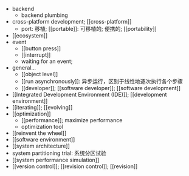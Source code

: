 - backend
    - backend plumbing
- cross-platform development; [[cross-platform]]
    - port: 移植; [[portable]]: 可移植的; 便携的; [[portability]]
- [[ecosystem]]
- event
    - [[button press]]
    - [[interrupt]]
    - waiting for an event;
- general...
    - [[object level]]
    - [[run asynchronously]]: 异步运行，区别于线性地逐次执行各个步骤
    - [[developer]]; [[software developer]]; [[software development]]
- [[Integrated Development Environment (IDE)]]; [[development environment]]
- [[iterating]]; [[evolving]]
- [[optimization]]
    - [[performance]]; maximize performance
    - optimization tool
- [[reinvent the wheel]]
- [[software environment]]
- [[system architecture]]
- system partitioning trial: 系统分区试验
- [[system performance simulation]]
- [[version control]]; [[revision control]]; [[revision]]
